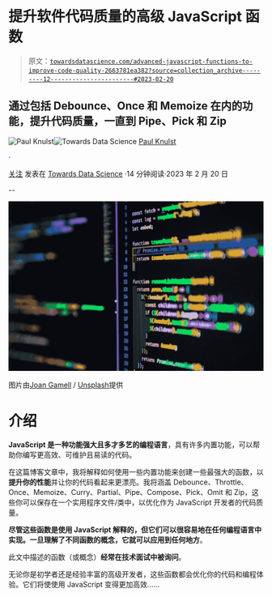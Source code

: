 # 提升软件代码质量的高级 JavaScript 函数

> 原文：[`towardsdatascience.com/advanced-javascript-functions-to-improve-code-quality-2663781ea382?source=collection_archive---------12-----------------------#2023-02-20`](https://towardsdatascience.com/advanced-javascript-functions-to-improve-code-quality-2663781ea382?source=collection_archive---------12-----------------------#2023-02-20)

## 通过包括 Debounce、Once 和 Memoize 在内的功能，提升代码质量，一直到 Pipe、Pick 和 Zip

[](https://medium.knulst.de/?source=post_page-----2663781ea382--------------------------------)![Paul Knulst](https://medium.knulst.de/?source=post_page-----2663781ea382--------------------------------)[](https://towardsdatascience.com/?source=post_page-----2663781ea382--------------------------------)![Towards Data Science](https://towardsdatascience.com/?source=post_page-----2663781ea382--------------------------------) [Paul Knulst](https://medium.knulst.de/?source=post_page-----2663781ea382--------------------------------)

·

[关注](https://medium.com/m/signin?actionUrl=https%3A%2F%2Fmedium.com%2F_%2Fsubscribe%2Fuser%2F1282c85b5cbc&operation=register&redirect=https%3A%2F%2Ftowardsdatascience.com%2Fadvanced-javascript-functions-to-improve-code-quality-2663781ea382&user=Paul+Knulst&userId=1282c85b5cbc&source=post_page-1282c85b5cbc----2663781ea382---------------------post_header-----------) 发表在 [Towards Data Science](https://towardsdatascience.com/?source=post_page-----2663781ea382--------------------------------) ·14 分钟阅读·2023 年 2 月 20 日[](https://medium.com/m/signin?actionUrl=https%3A%2F%2Fmedium.com%2F_%2Fvote%2Ftowards-data-science%2F2663781ea382&operation=register&redirect=https%3A%2F%2Ftowardsdatascience.com%2Fadvanced-javascript-functions-to-improve-code-quality-2663781ea382&user=Paul+Knulst&userId=1282c85b5cbc&source=-----2663781ea382---------------------clap_footer-----------)

--

[](https://medium.com/m/signin?actionUrl=https%3A%2F%2Fmedium.com%2F_%2Fbookmark%2Fp%2F2663781ea382&operation=register&redirect=https%3A%2F%2Ftowardsdatascience.com%2Fadvanced-javascript-functions-to-improve-code-quality-2663781ea382&source=-----2663781ea382---------------------bookmark_footer-----------)![](img/dff07a46eeeaa2df542233e6e4f7feeb.png)

图片由[Joan Gamell](https://unsplash.com/@gamell) / [Unsplash](https://unsplash.com/photos/ZS67i1HLllo)提供

# 介绍

**JavaScript 是一种功能强大且多才多艺的编程语言**，具有许多内置功能，可以帮助你编写更高效、可维护且易读的代码。

在这篇博客文章中，我将解释如何使用一些内置功能来创建一些最强大的函数，以**提升你的性能**并让你的代码看起来更漂亮。我将涵盖 Debounce、Throttle、Once、Memoize、Curry、Partial、Pipe、Compose、Pick、Omit 和 Zip，这些你可以保存在一个实用程序文件/类中，以优化作为 JavaScript 开发者的代码质量。

**尽管这些函数是使用 JavaScript 解释的，但它们可以很容易地在任何编程语言中实现。一旦理解了不同函数的概念，它就可以应用到任何地方**。

此文中描述的函数（或概念）**经常在技术面试中被询问**。

无论你是初学者还是经验丰富的高级开发者，这些函数都会优化你的代码和编程体验。它们将使使用 JavaScript 变得更加高效……
